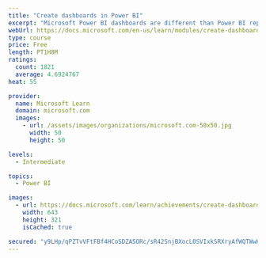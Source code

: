 ```yaml
---
title: "Create dashboards in Power BI"
excerpt: "Microsoft Power BI dashboards are different than Power BI reports. Dashboards allow report consumers to create a single artifact of directed data that is personalized just for them.  Dashboards can be comprised of pinned visuals that are taken from different reports. Where a Power BI report uses data from a single dataset, a Power BI dashboard can contain visuals from different datasets."
webUrl: https://docs.microsoft.com/en-us/learn/modules/create-dashboards-power-bi/
type: course
price: Free
length: PT1H8M
ratings:
  count: 1821
  average: 4.6924767
heat: 55

provider:
  name: Microsoft Learn
  domain: microsoft.com
  images:
    - url: /assets/images/organizations/microsoft.com-50x50.jpg
      width: 50
      height: 50

levels:
  - Intermediate

topics:
  - Power BI

images:
  - url: https://docs.microsoft.com/learn/achievements/create-dashboards-power-bi-social.png
    width: 643
    height: 321
    isCached: true

secured: "y9LHp/qPZTvVFtFBf4HCoSDZA5ORc/sR42SnjBXocL0SVIxkSRXryAfWQTWwHvaTZjLN05ste6UXb/JdFU3NF1W04BFJpZqYSrJXfCkYQ0Vv6/EuqwY0YWTueOkuG1JL7Ul4stZ2BT8E32l8hMyujAkPW5L8cMvnfL74bE6pWWlW156VEIEMjDKopro0wQZ4b1v/pQ88GmGAqReqdgPuLa+pz4RG+95VEP94u0wcQbYX+LXbhXvSv2ZCLjRkzWFdLJixygxPRfVHYgdz+enshLD/AEa6B6m88qkFhuXV9sBnZANRs2O7I/6zflIHcfgntY9Yi4vKJoW+QGtCkMfNrvXcGKuu2QIXFUxn9/GPmhtiCE/zZRTLQGywWWyvlXPo59XZIy8cVgVN8s+EiBBqK7UMv44eCgWCFip/y5CyaLA=;Pz2R8XnP3UBH9A+9RmF8bw=="
---
```


